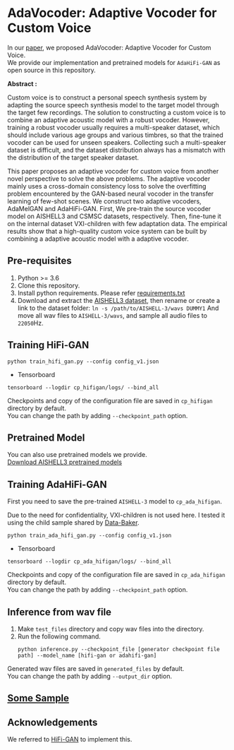 # AdaVocoder: Adaptive Vocoder for Custom Voice

In our [paper](https://www.isca-speech.org/archive/interspeech_2022/yuan22_interspeech.html), 
we proposed AdaVocoder: Adaptive Vocoder for Custom Voice.<br/>
We provide our implementation and pretrained models for `AdaHiFi-GAN` as open source in this repository.

**Abstract :**

Custom voice is to construct a personal speech synthesis system by adapting the source speech synthesis model 
to the target model through the target few recordings. The solution to constructing a custom voice is 
to combine an adaptive acoustic model with a robust vocoder. However, training a robust vocoder usually requires a multi-speaker dataset, 
which should include various age groups and various timbres, so that the trained vocoder can be used for unseen speakers. Collecting such a 
multi-speaker dataset is difficult, and the dataset distribution always has a mismatch with the distribution of the target speaker dataset.

This paper proposes an adaptive vocoder for custom voice from another novel perspective to solve the above problems. 
The adaptive vocoder mainly uses a cross-domain consistency loss to solve the overfitting problem encountered by the GAN-based neural 
vocoder in the transfer learning of few-shot scenes. We construct two adaptive vocoders, AdaMelGAN and AdaHiFi-GAN. 
First, We pre-train the source vocoder model on AISHELL3 and CSMSC datasets, respectively. 
Then, fine-tune it on the internal dataset VXI-children with few adaptation data. 
The empirical results show that a high-quality custom voice system can be built by combining a adaptive acoustic model with a adaptive vocoder.

## Pre-requisites
1. Python >= 3.6
2. Clone this repository.
3. Install python requirements. Please refer [requirements.txt](requirements.txt)
4. Download and extract the [AISHELL3 dataset](http://www.aishelltech.com/aishell_3), then rename or create a link to the dataset folder: `ln -s /path/to/AISHELL-3/wavs DUMMY1`
And move all wav files to `AISHELL-3/wavs`, and sample all audio files to `22050`Hz.


## Training HiFi-GAN
```
python train_hifi_gan.py --config config_v1.json
```
- Tensorboard
```
tensorboard --logdir cp_hifigan/logs/ --bind_all
```

Checkpoints and copy of the configuration file are saved in `cp_hifigan` directory by default.<br>
You can change the path by adding `--checkpoint_path` option.

## Pretrained Model
You can also use pretrained models we provide.<br/>
[Download AISHELL3 pretrained models](https://drive.google.com/file/d/1lqp-8mQIultA2nQ9lY3SNyUpqDpZTHLk/view?usp=sharing)


## Training AdaHiFi-GAN
First you need to save the pre-trained `AISHELL-3` model to `cp_ada_hifigan`.<br>

Due to the need for confidentiality, VXI-children is not used here. I tested it using the child sample shared by [Data-Baker](https://www.data-baker.com/).

```
python train_ada_hifi_gan.py --config config_v1.json
```
- Tensorboard
```
tensorboard --logdir cp_ada_hifigan/logs/ --bind_all
```
Checkpoints and copy of the configuration file are saved in `cp_ada_hifigan` directory by default.<br>
You can change the path by adding `--checkpoint_path` option.


## Inference from wav file
1. Make `test_files` directory and copy wav files into the directory.
2. Run the following command.
    ```
    python inference.py --checkpoint_file [generator checkpoint file path] --model_name [hifi-gan or adahifi-gan]
    ```
Generated wav files are saved in `generated_files` by default.<br>
You can change the path by adding `--output_dir` option.

## [Some Sample](https://yuan1615.github.io/2022/09/21/AdaVocoder/)


## Acknowledgements
We referred to [HiFi-GAN](https://github.com/jik876/hifi-gan) to implement this.

